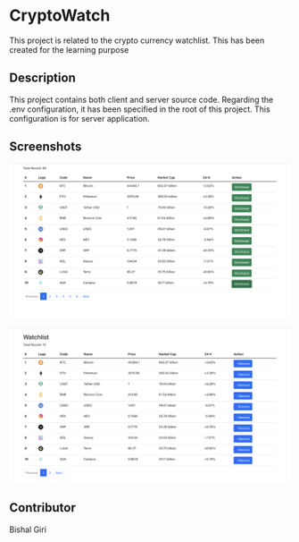 # CryptoWatch
This project is related to the crypto currency watchlist. This has been created for the learning purpose

## Description

This project contains both client and server source code. Regarding the .env configuration, it has been specified in the root
of this project. This configuration is for server application.

## Screenshots

![CryptList](/screenshots/cryptolist.png)

![Watchlist](/screenshots//watchlist.png)
## Contributor

Bishal Giri
